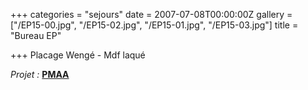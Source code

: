 +++
categories = "sejours"
date = 2007-07-08T00:00:00Z
gallery = ["/EP15-00.jpg", "/EP15-02.jpg", "/EP15-01.jpg", "/EP15-03.jpg"]
title = "Bureau EP"

+++
Placage Wengé - Mdf laqué

_Projet :_ [**PMAA**](http://www.pierremonseuarchitecte.be/)